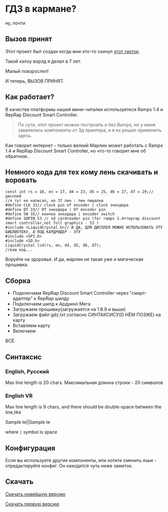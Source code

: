 # ГДЗ в кармане?
ну, почти

## Вызов принят
Этот проект был создан когда мне кто-то скинул [этот тикток](https://youtu.be/l5UoIq3z8iU).

Такой хэлоу ворлд я делал в 7 лет.

Малый повзрослел!

И теперь, ВЫЗОВ ПРИНЯТ.
## Как работает?
В качестве платформы нашей мини-читалки используетеся Ramps 1.4 и RepRap Discount Smart Controller.
> По сути, этот проект можно построить и без Ramps, но у меня завалялись компоненты от 3д принтера, и я их решил применить здесь.

Как говорит интернет - только велкий Марлин может работать с Ramps 1.4 и RepRap Discount Smart Controller, но что-то говорит мне об обратном..
## Немного кода для тех кому лень скачивать и воровать
```
const int rs = 16, en = 17, d4 = 23, d5 = 25, d6 = 27, d7 = 29;//дисплей
//я тут не написал, но 37 пин - пин пищалки
#define CLK 31// clock pin of encoder | clock энкодера
#define DT 33// DT энкодера | DT encoder pin
#define SW 35// кнопка энкодера | encoder switch
#define SDPIN 53 // sd cardreader pin (for ramps 1.4+reprap discount smart controller,not full graphics - 53 )
#include <LiquidCrystal.h>// И ДА, ДЛЯ ДИСПЛЕЯ МОЖНО ИСПОЛЬЗОВАТЬ ЭТУ БИБЛИОТЕКУ, А ПОД КАРДРИДЕР - ЭТУ
#include <SPI.h>
#include <SD.h>
LiquidCrystal lcd(rs, en, d4, d5, d6, d7);
//ваш код...
```
Воруйте на здоровье.
И да, марлин не такая уже и магическая прошивка.
## Сборка

- Подключаем RepRap Discount Smart Controller через "смарт-адаптер" к RepRap шилду
- Подключаем шилд к Ардуино Мега
- Загружаем прошивку(загружается на 1.8.9 и выше)
- Загружаем файл gdz.txt согласно СИНТАКСИСУ(О НЁМ ПОЗЖЕ) на карту
- Вставляем карту
- Включаем

ВСЁ.
## Синтаксис
### English, Русский
Max line length is 20 chars.
Максимальная длинна строки - 20 символов
### English VR
Max line length is 9 chars, and there should be double-space between the line,like

Sample te||Sample te

where ```|``` symbol is space
## Конфигурация
Если вы используете другие компоненты, или хотите сменить язык - отредактируйте конфиг.
Он находится чуть ниже заметок.
## Скачать

[Скачать новейшую версию](https://github.com/MrCheatEugene/gdz/releases/latest/download/gdz.ino)

[Скачать первую версию](https://github.com/MrCheatEugene/gdz/releases/1.0/download/gdz.ino)
